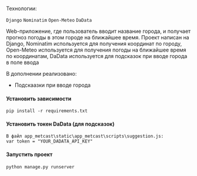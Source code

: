 Технологии:

```Django```
```Nominatim```
```Open-Meteo```
```DaData```

Web-приложение, где пользователь вводит название города, и получает прогноз погоды в этом городе на ближайшее время.
Проект написан на Django, Nominatim используется для получения координат по городу, Open-Meteo используется для получения погоды на ближайшее время по координатам, DaData используется для подсказок при вводе города в поле ввода

В дополнении реализовано:
+ Подскаазки при вводе города

#### Установить зависимости
```
pip install -r requirements.txt
```
#### Установить токен DaData (для подсказок)
```
В файл app_metcast\static\app_metcast\scripts\suggestion.js:
var token = "YOUR_DADATA_API_KEY"
```
#### Запустить проект
```
python manage.py runserver
```

